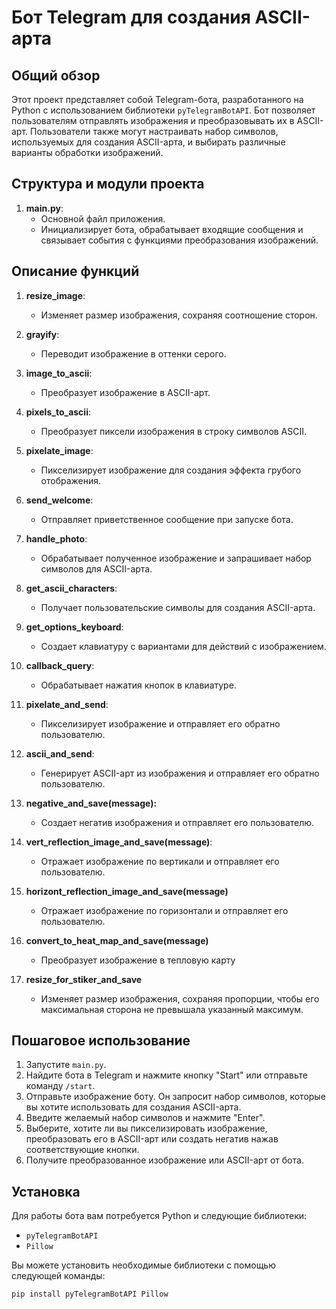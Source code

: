# Бот Telegram для создания ASCII-арта

## Общий обзор

Этот проект представляет собой Telegram-бота, разработанного на Python с использованием библиотеки `pyTelegramBotAPI`. Бот позволяет пользователям отправлять изображения и преобразовывать их в ASCII-арт. Пользователи также могут настраивать набор символов, используемых для создания ASCII-арта, и выбирать различные варианты обработки изображений.

## Структура и модули проекта

1. **main.py**:
   - Основной файл приложения.
   - Инициализирует бота, обрабатывает входящие сообщения и связывает события с функциями преобразования изображений.

## Описание функций

1. **resize_image**:
   - Изменяет размер изображения, сохраняя соотношение сторон.

2. **grayify**:
   - Переводит изображение в оттенки серого.

3. **image_to_ascii**:
   - Преобразует изображение в ASCII-арт.

4. **pixels_to_ascii**:
   - Преобразует пиксели изображения в строку символов ASCII.

5. **pixelate_image**:
   - Пикселизирует изображение для создания эффекта грубого отображения.

6. **send_welcome**:
   - Отправляет приветственное сообщение при запуске бота.

7. **handle_photo**:
   - Обрабатывает полученное изображение и запрашивает набор символов для ASCII-арта.

8. **get_ascii_characters**:
   - Получает пользовательские символы для создания ASCII-арта.

9. **get_options_keyboard**:
   - Создает клавиатуру с вариантами для действий с изображением.

10. **callback_query**:
    - Обрабатывает нажатия кнопок в клавиатуре.

11. **pixelate_and_send**:
    - Пикселизирует изображение и отправляет его обратно пользователю.

12. **ascii_and_send**:
    - Генерирует ASCII-арт из изображения и отправляет его обратно пользователю.
    
13. **negative_and_save(message):**
    - Создает негатив изображения и отправляет его пользователю.

14. **vert_reflection_image_and_save(message)**:
    - Отражает изображение по вертикали и отправляет его пользователю.
15. **horizont_reflection_image_and_save(message)** 
    - Отражает изображение по горизонтали и отправляет его пользователю.
16. **convert_to_heat_map_and_save(message)**
    - Преобразует изображение в тепловую карту
17. **resize_for_stiker_and_save**
    - Изменяет размер изображения, сохраняя пропорции, чтобы его максимальная сторона не превышала указанный максимум.

## Пошаговое использование

1. Запустите `main.py`.
2. Найдите бота в Telegram и нажмите кнопку "Start" или отправьте команду `/start`.
3. Отправьте изображение боту. Он запросит набор символов, которые вы хотите использовать для создания ASCII-арта.
4. Введите желаемый набор символов и нажмите "Enter".
5. Выберите, хотите ли вы пикселизировать изображение, преобразовать его в ASCII-арт или создать негатив нажав соответствующие кнопки.
6. Получите преобразованное изображение или ASCII-арт от бота.

## Установка

Для работы бота вам потребуется Python и следующие библиотеки:

- `pyTelegramBotAPI`
- `Pillow`

Вы можете установить необходимые библиотеки с помощью следующей команды:

```bash
pip install pyTelegramBotAPI Pillow
